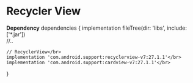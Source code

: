 # Recycler View

**Dependency**
dependencies {
    implementation fileTree(dir: 'libs', include: ['*.jar'])</br>
    //..</br>
 
    // RecyclerView</br>
    implementation 'com.android.support:recyclerview-v7:27.1.1'</br>
    implementation 'com.android.support:cardview-v7:27.1.1'</br>
}</br>
